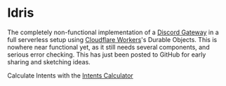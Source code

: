 # Idris

The completely non-functional implementation of a [Discord Gateway](https://canary.discord.com/developers/docs/topics/gateway) in a full serverless setup using [Cloudflare Workers](https://workers.cloudflare.com)'s Durable Objects. This is nowhere near functional yet, as it still needs several components, and serious error checking. This has just been posted to GitHub for early sharing and sketching ideas.

Calculate Intents with the [Intents Calculator](https://ziad87.net/intents/)